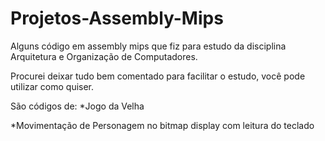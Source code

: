 # Projetos-Assembly-Mips
Alguns código em assembly mips que fiz para estudo da disciplina Arquitetura e Organização de Computadores.

Procurei deixar tudo bem comentado para facilitar o estudo, você pode utilizar como quiser.

São códigos de:
*Jogo da Velha

*Movimentação de Personagem no bitmap display com leitura do teclado
